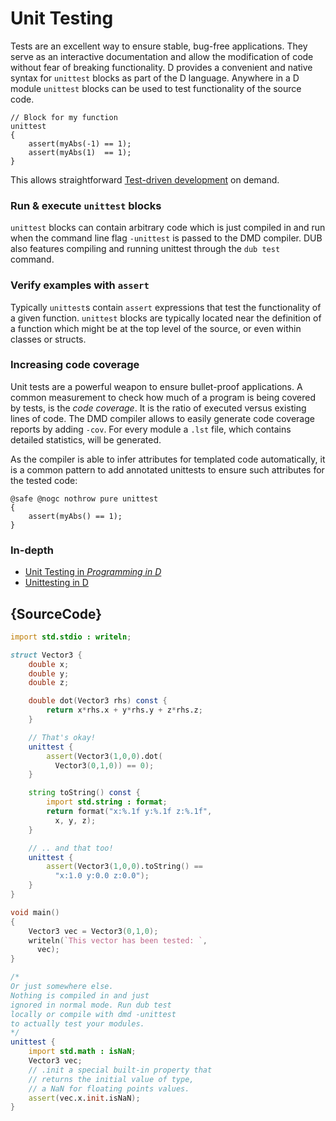 # Unit Testing

Tests are an excellent way to ensure stable, bug-free applications.
They serve as an interactive documentation and allow the modification
of code without fear of breaking functionality. D provides a convenient
and native syntax for `unittest` blocks as part of the D language.
Anywhere in a D module `unittest` blocks can be used to test
functionality of the source code.

    // Block for my function
    unittest
    {
        assert(myAbs(-1) == 1);
        assert(myAbs(1)  == 1);
    }

This allows straightforward [Test-driven development](https://en.wikipedia.org/wiki/Test-driven_development)
on demand.

### Run & execute `unittest` blocks

`unittest` blocks can contain arbitrary code which is just
compiled in and run when the command line flag `-unittest`
is passed to the DMD compiler. DUB also features compiling
and running unittest through the `dub test` command.

### Verify examples with `assert`

Typically `unittest`s contain `assert` expressions that test
the functionality of a given function. `unittest` blocks
are typically located near the definition of a function
which might be at the top level of the source, or even
within classes or structs.

### Increasing code coverage

Unit tests are a powerful weapon to ensure bullet-proof applications.
A common measurement to check how much of a program
is being covered by tests, is the _code coverage_.
It is the ratio of executed versus existing lines of code.
The DMD compiler allows to easily generate code coverage reports
by adding `-cov`. For every module a `.lst` file, which contains
detailed statistics, will be generated.

As the compiler is able to infer attributes for templated code
automatically, it is a common pattern to add annotated unittests
to ensure such attributes for the tested code:

    @safe @nogc nothrow pure unittest
    {
        assert(myAbs() == 1);
    }

### In-depth

- [Unit Testing in _Programming in D_](http://ddili.org/ders/d.en/unit_testing.html)
- [Unittesting in D](https://dlang.org/spec/unittest.html)

## {SourceCode}

```d
import std.stdio : writeln;

struct Vector3 {
    double x;
    double y;
    double z;

    double dot(Vector3 rhs) const {
        return x*rhs.x + y*rhs.y + z*rhs.z;
    }

    // That's okay!
    unittest {
        assert(Vector3(1,0,0).dot(
          Vector3(0,1,0)) == 0);
    }

    string toString() const {
        import std.string : format;
        return format("x:%.1f y:%.1f z:%.1f",
          x, y, z);
    }

    // .. and that too!
    unittest {
        assert(Vector3(1,0,0).toString() ==
          "x:1.0 y:0.0 z:0.0");
    }
}

void main()
{
    Vector3 vec = Vector3(0,1,0);
    writeln(`This vector has been tested: `,
      vec);
}

/*
Or just somewhere else.
Nothing is compiled in and just
ignored in normal mode. Run dub test
locally or compile with dmd -unittest
to actually test your modules.
*/
unittest {
    import std.math : isNaN;
    Vector3 vec;
    // .init a special built-in property that
    // returns the initial value of type,
    // a NaN for floating points values.
    assert(vec.x.init.isNaN);
}
```
